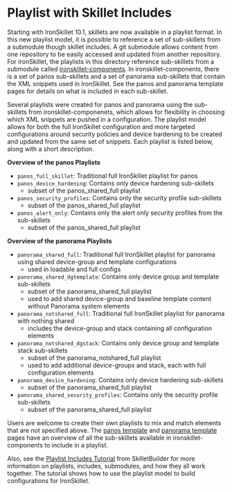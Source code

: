 # Playlist with Skillet Includes

Starting with IronSkillet 10.1, skillets are now available in a playlist format. In this new playlist model, it is 
possible to reference a set of sub-skillets from a submodule though skillet includes. A git submodule allows content 
from one repository to be easily accessed and updated from another repository. For IronSkillet, the 
playlists in this directory reference sub-skillets from a submodule called 
[ironskillet-components](https://github.com/PaloAltoNetworks/ironskillet-components). In 
ironskillet-components, there is a set of panos sub-skillets and a set of panorama sub-skillets that contain the XML 
snippets used in IronSkillet. See the panos and panorama template pages for details on what is included in each sub-skillet.


Several playlists were created for panos and panorama using the sub-skillets from ironskillet-componenets, which allows 
for flexibility in choosing which XML snippets are pushed in a configuration. The playlist model allows for both the full 
IronSkillet configuration and more targeted configurations around security policies and device hardening to be created 
and updated from the same set of snippets. Each playlist is listed below, along with a short description.


**Overview of the panos Playlists**
* `panos_full_skillet`: Traditional full IronSkillet playlist for panos
* `panos_device_hardening`: Contains only device hardening sub-skillets
    * subset of the panos_shared_full playlist
* `panos_security_profiles`: Contains only the security profile sub-skillets
    * subset of the panos_shared_full playlist
* `panos_alert_only`: Contains only the alert only security profiles from the sub-skillets
    * subset of the panos_shared_full playlist

**Overview of the panorama Playlists**
* `panorama_shared_full`: Traditional full IronSkillet playlist for panorama using shared device-group and template configurations
    * used in loadable and full configs
* `panorama_shared_dgtemplate`: Contains only device group and template sub-skillets
    * subset of the panorama_shared_full playlist
    * used to add shared device-group and baseline template content without Panorama system elements
* `panorama_notshared_full`: Traditional full IronSkillet playlist for panorama with nothing shared
    * includes the device-group and stack containing all configuration elements
* `panorama_notshared_dgstack`: Contains only device group and template stack sub-skillets
    * subset of the panorama_notshared_full playlist
    * used to add additional device-groups and stack, each with full configuration elements
* `panorama_device_hardening`: Contains only device hardening sub-skillets
    * subset of the panorama_shared_full playlist
* `panorama_shared_security_profiles`: Contains only the security profile sub-skillets
    * subset of the panorama_shared_full playlist
  
Users are welcome to create their own playlists to mix and match elements that are not specified above. The 
[panos template](https://iron-skillet.readthedocs.io/en/docs_master/panos_template_guide.html)
and [panorama template](https://iron-skillet.readthedocs.io/en/docs_master/panorama_template_guide.html) pages 
have an overview of all the sub-skillets available in ironskillet-components to include in a playlist.

Also, see the [Playlist Includes Tutorial](https://skilletbuilder.readthedocs.io/en/latest/tutorials/tutorial_includes.html)
from SkilletBuilder for more information on playlists, includes, submodules, and how they all work together. The 
tutorial shows how to use the playlist model to build configurations for IronSkillet.




